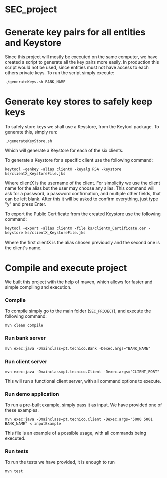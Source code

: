 # SEC_project

# Generate key pairs for all entities and Keystore

Since this project will mostly be executed on the same computer, we have created a script to generate all the key pairs more easily. In production this script would not be used, since entities must not have access to each others private keys.
To run the script simply execute:

`./generateKeys.sh BANK_NAME`

# Generate key stores to safely keep keys

To safely store keys we shall use a Keystore, from the Keytool package. To generate this, simply run:

`./generateKeyStore.sh`

Which will generate a Keystore for each of the six clients.

To generate a Keystore for a specific client use the following command:
``` 
keytool -genkey -alias clientX -keyalg RSA -keystore ks/clientX_KeystoreFile.jks
```

Where clientX is the username of the client. For simplicity we use the client name for the alias but the user may choose any alias. 
This command will ask for a password, a password confirmation, and multiple other fields, that can be left blank. After this it will be asked to confirm everything, just type "y" and press Enter. 

To export the Public Certificate from the created Keystore use the following command: 
``` 
keytool -export -alias clientX -file ks/clientX_Certificate.cer -keystore ks/clientX_KeystoreFile.jks
```
Where the first clientX is the alias chosen previously and the second one is the client's name.

# Compile and execute project

We built this project with the help of maven, which allows for faster and simple compiling and execution.

### Compile

To compile simply go to the main folder (`SEC_PROJECT`), and execute the following command:

`mvn clean compile`

### Run bank server

`mvn exec:java -Dmainclass=pt.tecnico.Bank -Dexec.args="BANK_NAME"`

### Run client server

`mvn exec:java -Dmainclass=pt.tecnico.Client -Dexec.args="CLIENT_PORT"`

This will run a functional client server, with all command options to execute.

### Run demo application

To run a pre-built example, simply pass it as input. We have provided one of these examples.

`mvn exec:java -Dmainclass=pt.tecnico.Client -Dexec.args="5000 5001 BANK_NAME" < inputExample`

This file is an example of a possible usage, with all commands being executed.

### Run tests

To run the tests we have provided, it is enough to run

`mvn test`
